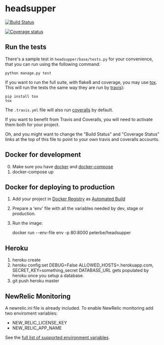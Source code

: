 headsupper
==========

[![Build Status](https://travis-ci.org/peterbe/headsupper.svg?branch=master)](https://travis-ci.org/peterbe/headsupper)

[![Coverage status](https://img.shields.io/coveralls/peterbe/headsupper/master.svg)](https://coveralls.io/r/peterbe/headsupper)

Run the tests
-------------

There's a sample test in `headsupper/base/tests.py` for your convenience, that
you can run using the following command:

    python manage.py test

If you want to run the full suite, with flake8 and coverage, you may use
[tox](https://testrun.org/tox/latest/). This will run the tests the same way
they are run by [travis](https://travis-ci.org)):

    pip install tox
    tox

The `.travis.yml` file will also run [coveralls](https://coveralls.io) by
default.

If you want to benefit from Travis and Coveralls, you will need to activate
them both for your project.

Oh, and you might want to change the "Build Status" and "Coverage Status" links
at the top of this file to point to your own travis and coveralls accounts.


Docker for development
----------------------

0. Make sure you have [docker](https://docker.io) and [docker-compose](https://github.com/docker/compose)
1. docker-compose up


Docker for deploying to production
-----------------------------------

1. Add your project in [Docker Registry](https://registry.hub.docker.com/) as [Automated Build](http://docs.docker.com/docker-hub/builds/)
2. Prepare a 'env' file with all the variables needed by dev, stage or production.
3. Run the image:

    docker run --env-file env -p 80:8000 peterbe/headsupper

Heroku
------
1. heroku create
2. heroku config:set DEBUG=False ALLOWED_HOSTS=<foobar>.herokuapp.com, SECRET_KEY=something_secret
   DATABASE_URL gets populated by heroku once you setup a database.
3. git push heroku master


NewRelic Monitoring
-------------------

A newrelic.ini file is already included. To enable NewRelic monitoring
add two enviroment variables:

 - NEW_RELIC_LICENSE_KEY
 - NEW_RELIC_APP_NAME

See the [full list of supported environment variables](https://docs.newrelic.com/docs/agents/python-agent/installation-configuration/python-agent-configuration#environment-variables).
